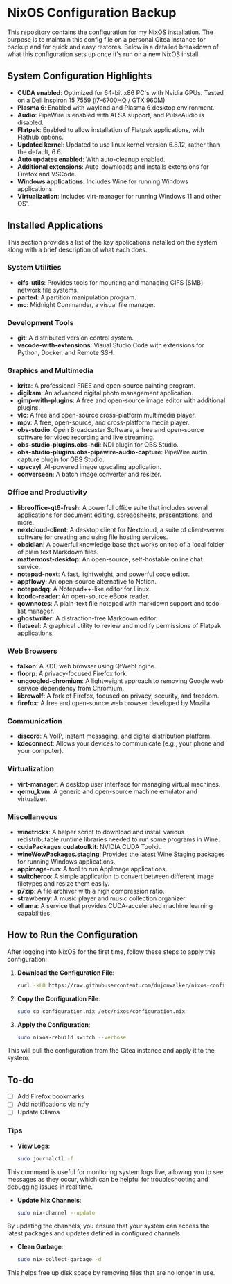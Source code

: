 # NixOS Configuration Backup

This repository contains the configuration for my NixOS installation. The purpose is to maintain this config file on a personal Gitea instance for backup and for quick and easy restores. Below is a detailed breakdown of what this configuration sets up once it's run on a new NixOS install.

## System Configuration Highlights

- **CUDA enabled**: Optimized for 64-bit x86 PC's with Nvidia GPUs. Tested on a Dell Inspiron 15 7559 (i7-6700HQ / GTX 960M)
- **Plasma 6**: Enabled with wayland and Plasma 6 desktop environment.
- **Audio**: PipeWire is enabled with ALSA support, and PulseAudio is disabled.
- **Flatpak**: Enabled to allow installation of Flatpak applications, with Flathub options.
- **Updated kernel**: Updated to use linux kernel version 6.8.12, rather than the default, 6.6.
- **Auto updates enabled**: With auto-cleanup enabled.
- **Additional extensions**: Auto-downloads and installs extensions for Firefox and VSCode.
- **Windows applications**: Includes Wine for running Windows applications.
- **Virtualization**: Includes virt-manager for running Windows 11 and other OS'.

## Installed Applications

This section provides a list of the key applications installed on the system along with a brief description of what each does.

### System Utilities
- **cifs-utils**: Provides tools for mounting and managing CIFS (SMB) network file systems.
- **parted**: A partition manipulation program.
- **mc**: Midnight Commander, a visual file manager.

### Development Tools
- **git**: A distributed version control system.
- **vscode-with-extensions**: Visual Studio Code with extensions for Python, Docker, and Remote SSH.

### Graphics and Multimedia
- **krita**: A professional FREE and open-source painting program.
- **digikam**: An advanced digital photo management application.
- **gimp-with-plugins**: A free and open-source image editor with additional plugins.
- **vlc**: A free and open-source cross-platform multimedia player.
- **mpv**: A free, open-source, and cross-platform media player.
- **obs-studio**: Open Broadcaster Software, a free and open-source software for video recording and live streaming.
- **obs-studio-plugins.obs-ndi**: NDI plugin for OBS Studio.
- **obs-studio-plugins.obs-pipewire-audio-capture**: PipeWire audio capture plugin for OBS Studio.
- **upscayl**: AI-powered image upscaling application.
- **converseen**: A batch image converter and resizer.

### Office and Productivity
- **libreoffice-qt6-fresh**: A powerful office suite that includes several applications for document editing, spreadsheets, presentations, and more.
- **nextcloud-client**: A desktop client for Nextcloud, a suite of client-server software for creating and using file hosting services.
- **obsidian**: A powerful knowledge base that works on top of a local folder of plain text Markdown files.
- **mattermost-desktop**: An open-source, self-hostable online chat service.
- **notepad-next**: A fast, lightweight, and powerful code editor.
- **appflowy**: An open-source alternative to Notion.
- **notepadqq**: A Notepad++-like editor for Linux.
- **koodo-reader**: An open-source eBook reader.
- **qownnotes**: A plain-text file notepad with markdown support and todo list manager.
- **ghostwriter**: A distraction-free Markdown editor.
- **flatseal**: A graphical utility to review and modify permissions of Flatpak applications.

### Web Browsers
- **falkon**: A KDE web browser using QtWebEngine.
- **floorp**: A privacy-focused Firefox fork.
- **ungoogled-chromium**: A lightweight approach to removing Google web service dependency from Chromium.
- **librewolf**: A fork of Firefox, focused on privacy, security, and freedom.
- **firefox**: A free and open-source web browser developed by Mozilla.

### Communication
- **discord**: A VoIP, instant messaging, and digital distribution platform.
- **kdeconnect**: Allows your devices to communicate (e.g., your phone and your computer).

### Virtualization
- **virt-manager**: A desktop user interface for managing virtual machines.
- **qemu_kvm**: A generic and open-source machine emulator and virtualizer.

### Miscellaneous
- **winetricks**: A helper script to download and install various redistributable runtime libraries needed to run some programs in Wine.
- **cudaPackages.cudatoolkit**: NVIDIA CUDA Toolkit.
- **wineWowPackages.staging**: Provides the latest Wine Staging packages for running Windows applications.
- **appimage-run**: A tool to run AppImage applications.
- **switcheroo**: A simple application to convert between different image filetypes and resize them easily.
- **p7zip**: A file archiver with a high compression ratio.
- **strawberry**: A music player and music collection organizer.
- **ollama**: A service that provides CUDA-accelerated machine learning capabilities.

## How to Run the Configuration

After logging into NixOS for the first time, follow these steps to apply this configuration:

1. **Download the Configuration File**:
    ```sh
    curl -kLO https://raw.githubusercontent.com/dujonwalker/nixos-config-x86_64-cuda/main/configuration.nix
    ```

2. **Copy the Configuration File**:
    ```sh
    sudo cp configuration.nix /etc/nixos/configuration.nix
    ```

3. **Apply the Configuration**:
    ```sh
    sudo nixos-rebuild switch --verbose
    ```

This will pull the configuration from the Gitea instance and apply it to the system.

## To-do

 - [ ] Add Firefox bookmarks
 - [ ] Add notifications via ntfy
 - [ ] Update Ollama

### Tips
- **View Logs**:
    ```sh
    sudo journalctl -f
    ```
This command is useful for monitoring system logs live, allowing you to see messages as they occur, which can be helpful for troubleshooting and debugging issues in real time.

- **Update Nix Channels**:
    ```sh
    sudo nix-channel --update
    ```
By updating the channels, you ensure that your system can access the latest packages and updates defined in configured channels.

- **Clean Garbage**:
    ```sh
    sudo nix-collect-garbage -d
    ```
This helps free up disk space by removing files that are no longer in use.
